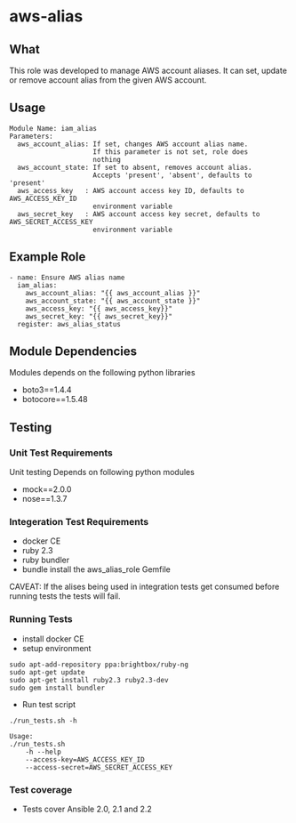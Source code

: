 aws-alias
===

## What

This role was developed to manage AWS account aliases. It can set, update or remove account alias from
the given AWS account. 


## Usage

```
Module Name: iam_alias
Parameters:
  aws_account_alias: If set, changes AWS account alias name.
                     If this parameter is not set, role does
                     nothing
  aws_account_state: If set to absent, removes account alias.
                     Accepts 'present', 'absent', defaults to 'present'
  aws_access_key   : AWS account access key ID, defaults to AWS_ACCESS_KEY_ID
                     environment variable
  aws_secret_key   : AWS account access key secret, defaults to AWS_SECRET_ACCESS_KEY
                     environment variable
```

## Example Role

```
- name: Ensure AWS alias name
  iam_alias:
    aws_account_alias: "{{ aws_account_alias }}"
    aws_account_state: "{{ aws_account_state }}"
    aws_access_key: "{{ aws_access_key}}"
    aws_secret_key: "{{ aws_secret_key}}"
  register: aws_alias_status
```

## Module Dependencies

Modules depends on the following python libraries
  - boto3==1.4.4
  - botocore==1.5.48

## Testing
### Unit Test Requirements
Unit testing Depends on following python modules
  - mock==2.0.0
  - nose==1.3.7

### Integeration Test Requirements

 - docker CE
 - ruby 2.3
 - ruby bundler
 - bundle install the aws_alias_role Gemfile

CAVEAT: If the alises being used in integration tests get consumed before
        running tests the tests will fail. 

### Running Tests
- install docker CE
- setup environment
```
sudo apt-add-repository ppa:brightbox/ruby-ng
sudo apt-get update
sudo apt-get install ruby2.3 ruby2.3-dev
sudo gem install bundler
```
- Run test script
```
./run_tests.sh -h

Usage:
./run_tests.sh
    -h --help
    --access-key=AWS_ACCESS_KEY_ID
    --access-secret=AWS_SECRET_ACCESS_KEY
```

### Test coverage
 - Tests cover Ansible 2.0, 2.1 and 2.2